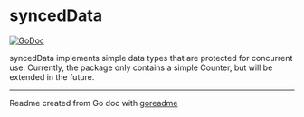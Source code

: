 # syncedData

[![GoDoc](https://img.shields.io/badge/pkg.go.dev-doc-blue)](http://pkg.go.dev/github.com/davexre/syncedData)

syncedData implements simple data types that are protected for concurrent use. Currently, the
package only contains a simple Counter, but will be extended in the future.

---
Readme created from Go doc with [goreadme](https://github.com/posener/goreadme)
